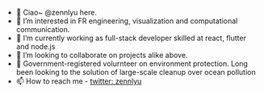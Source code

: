 - 👋 Ciao~ @zennlyu here.
- 👀 I’m interested in FR engineering, visualization and computational communication.
- 🌱 I’m currently working as full-stack developer skilled at react, flutter and node.js
- 💞️ I’m looking to collaborate on projects alike above.
- 🌊 Government-registered volurnteer on environment protection. Long been looking to the solution of large-scale cleanup over ocean pollution
- 📫 How to reach me - [twitter: zennlyu](https://twitter.com/zennryu616)
